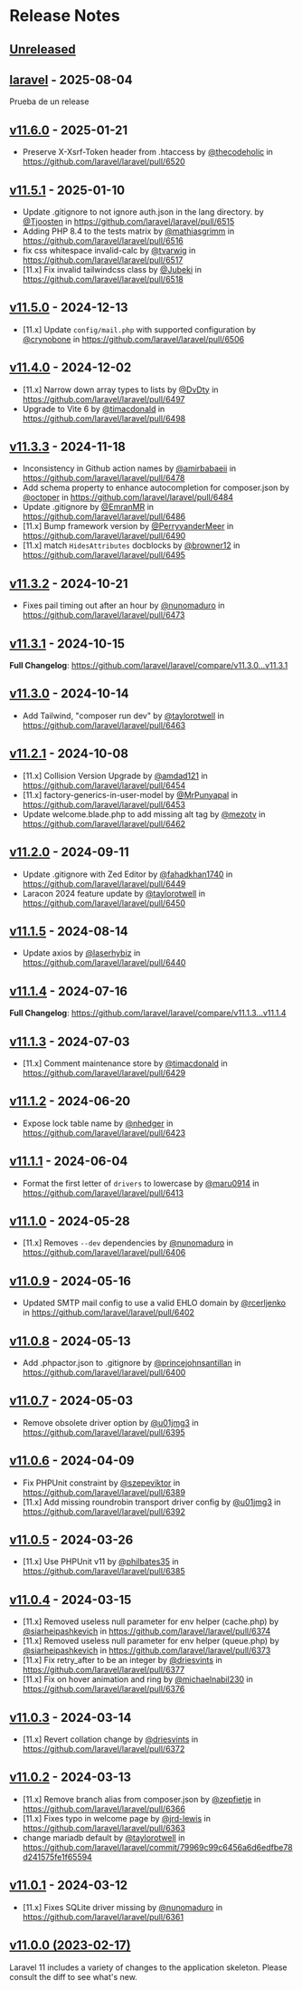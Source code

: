 # Release Notes

## [Unreleased](https://github.com/laravel/laravel/compare/laravel...main)

## [laravel](https://github.com/laravel/laravel/compare/v11.6.0...laravel) - 2025-08-04

Prueba de un release

## [v11.6.0](https://github.com/laravel/laravel/compare/v11.5.1...v11.6.0) - 2025-01-21

* Preserve X-Xsrf-Token header from .htaccess by [@thecodeholic](https://github.com/thecodeholic) in https://github.com/laravel/laravel/pull/6520

## [v11.5.1](https://github.com/laravel/laravel/compare/v11.5.0...v11.5.1) - 2025-01-10

* Update .gitignore to not ignore auth.json in the lang directory. by [@Tjoosten](https://github.com/Tjoosten) in https://github.com/laravel/laravel/pull/6515
* Adding PHP 8.4 to the tests matrix by [@mathiasgrimm](https://github.com/mathiasgrimm) in https://github.com/laravel/laravel/pull/6516
* fix css whitespace invalid-calc by [@tvarwig](https://github.com/tvarwig) in https://github.com/laravel/laravel/pull/6517
* [11.x] Fix invalid tailwindcss class by [@Jubeki](https://github.com/Jubeki) in https://github.com/laravel/laravel/pull/6518

## [v11.5.0](https://github.com/laravel/laravel/compare/v11.4.0...v11.5.0) - 2024-12-13

* [11.x] Update `config/mail.php` with supported configuration by [@crynobone](https://github.com/crynobone) in https://github.com/laravel/laravel/pull/6506

## [v11.4.0](https://github.com/laravel/laravel/compare/v11.3.3...v11.4.0) - 2024-12-02

* [11.x] Narrow down array types to lists by [@DvDty](https://github.com/DvDty) in https://github.com/laravel/laravel/pull/6497
* Upgrade to Vite 6 by [@timacdonald](https://github.com/timacdonald) in https://github.com/laravel/laravel/pull/6498

## [v11.3.3](https://github.com/laravel/laravel/compare/v11.3.2...v11.3.3) - 2024-11-18

* Inconsistency in Github action names by [@amirbabaeii](https://github.com/amirbabaeii) in https://github.com/laravel/laravel/pull/6478
* Add schema property to enhance autocompletion for composer.json by [@octoper](https://github.com/octoper) in https://github.com/laravel/laravel/pull/6484
* Update .gitignore by [@EmranMR](https://github.com/EmranMR) in https://github.com/laravel/laravel/pull/6486
* [11.x] Bump framework version by [@PerryvanderMeer](https://github.com/PerryvanderMeer) in https://github.com/laravel/laravel/pull/6490
* [11.x] match `HidesAttributes` docblocks by [@browner12](https://github.com/browner12) in https://github.com/laravel/laravel/pull/6495

## [v11.3.2](https://github.com/laravel/laravel/compare/v11.3.1...v11.3.2) - 2024-10-21

* Fixes pail timing out after an hour by [@nunomaduro](https://github.com/nunomaduro) in https://github.com/laravel/laravel/pull/6473

## [v11.3.1](https://github.com/laravel/laravel/compare/v11.3.0...v11.3.1) - 2024-10-15

**Full Changelog**: https://github.com/laravel/laravel/compare/v11.3.0...v11.3.1

## [v11.3.0](https://github.com/laravel/laravel/compare/v11.2.1...v11.3.0) - 2024-10-14

* Add Tailwind, "composer run dev" by [@taylorotwell](https://github.com/taylorotwell) in https://github.com/laravel/laravel/pull/6463

## [v11.2.1](https://github.com/laravel/laravel/compare/v11.2.0...v11.2.1) - 2024-10-08

* [11.x] Collision Version Upgrade by [@amdad121](https://github.com/amdad121) in https://github.com/laravel/laravel/pull/6454
* [11.x] factory-generics-in-user-model by [@MrPunyapal](https://github.com/MrPunyapal) in https://github.com/laravel/laravel/pull/6453
* Update welcome.blade.php to add missing alt tag by [@mezotv](https://github.com/mezotv) in https://github.com/laravel/laravel/pull/6462

## [v11.2.0](https://github.com/laravel/laravel/compare/v11.1.5...v11.2.0) - 2024-09-11

* Update .gitignore with Zed Editor by [@fahadkhan1740](https://github.com/fahadkhan1740) in https://github.com/laravel/laravel/pull/6449
* Laracon 2024 feature update by [@taylorotwell](https://github.com/taylorotwell) in https://github.com/laravel/laravel/pull/6450

## [v11.1.5](https://github.com/laravel/laravel/compare/v11.1.4...v11.1.5) - 2024-08-14

* Update axios by [@laserhybiz](https://github.com/laserhybiz) in https://github.com/laravel/laravel/pull/6440

## [v11.1.4](https://github.com/laravel/laravel/compare/v11.1.3...v11.1.4) - 2024-07-16

**Full Changelog**: https://github.com/laravel/laravel/compare/v11.1.3...v11.1.4

## [v11.1.3](https://github.com/laravel/laravel/compare/v11.1.2...v11.1.3) - 2024-07-03

* [11.x] Comment maintenance store by [@timacdonald](https://github.com/timacdonald) in https://github.com/laravel/laravel/pull/6429

## [v11.1.2](https://github.com/laravel/laravel/compare/v11.1.1...v11.1.2) - 2024-06-20

* Expose lock table name by [@nhedger](https://github.com/nhedger) in https://github.com/laravel/laravel/pull/6423

## [v11.1.1](https://github.com/laravel/laravel/compare/v11.1.0...v11.1.1) - 2024-06-04

* Format the first letter of `drivers`  to lowercase by [@maru0914](https://github.com/maru0914) in https://github.com/laravel/laravel/pull/6413

## [v11.1.0](https://github.com/laravel/laravel/compare/v11.0.9...v11.1.0) - 2024-05-28

* [11.x] Removes `--dev` dependencies by [@nunomaduro](https://github.com/nunomaduro) in https://github.com/laravel/laravel/pull/6406

## [v11.0.9](https://github.com/laravel/laravel/compare/v11.0.8...v11.0.9) - 2024-05-16

* Updated SMTP mail config to use a valid EHLO domain by [@rcerljenko](https://github.com/rcerljenko) in https://github.com/laravel/laravel/pull/6402

## [v11.0.8](https://github.com/laravel/laravel/compare/v11.0.7...v11.0.8) - 2024-05-13

* Add .phpactor.json to .gitignore by [@princejohnsantillan](https://github.com/princejohnsantillan) in https://github.com/laravel/laravel/pull/6400

## [v11.0.7](https://github.com/laravel/laravel/compare/v11.0.6...v11.0.7) - 2024-05-03

* Remove obsolete driver option by [@u01jmg3](https://github.com/u01jmg3) in https://github.com/laravel/laravel/pull/6395

## [v11.0.6](https://github.com/laravel/laravel/compare/v11.0.5...v11.0.6) - 2024-04-09

* Fix PHPUnit constraint by [@szepeviktor](https://github.com/szepeviktor) in https://github.com/laravel/laravel/pull/6389
* [11.x] Add missing roundrobin transport driver config by [@u01jmg3](https://github.com/u01jmg3) in https://github.com/laravel/laravel/pull/6392

## [v11.0.5](https://github.com/laravel/laravel/compare/v11.0.4...v11.0.5) - 2024-03-26

* [11.x] Use PHPUnit v11 by [@philbates35](https://github.com/philbates35) in https://github.com/laravel/laravel/pull/6385

## [v11.0.4](https://github.com/laravel/laravel/compare/v11.0.3...v11.0.4) - 2024-03-15

* [11.x] Removed useless null parameter for env helper (cache.php) by [@siarheipashkevich](https://github.com/siarheipashkevich) in https://github.com/laravel/laravel/pull/6374
* [11.x] Removed useless null parameter for env helper (queue.php) by [@siarheipashkevich](https://github.com/siarheipashkevich) in https://github.com/laravel/laravel/pull/6373
* [11.x] Fix retry_after to be an integer by [@driesvints](https://github.com/driesvints) in https://github.com/laravel/laravel/pull/6377
* [11.x] Fix on hover animation and ring by [@michaelnabil230](https://github.com/michaelnabil230) in https://github.com/laravel/laravel/pull/6376

## [v11.0.3](https://github.com/laravel/laravel/compare/v11.0.2...v11.0.3) - 2024-03-14

* [11.x] Revert collation change by [@driesvints](https://github.com/driesvints) in https://github.com/laravel/laravel/pull/6372

## [v11.0.2](https://github.com/laravel/laravel/compare/v11.0.1...v11.0.2) - 2024-03-13

* [11.x] Remove branch alias from composer.json by [@zepfietje](https://github.com/zepfietje) in https://github.com/laravel/laravel/pull/6366
* [11.x] Fixes typo in welcome page by [@jrd-lewis](https://github.com/jrd-lewis) in https://github.com/laravel/laravel/pull/6363
* change mariadb default by [@taylorotwell](https://github.com/taylorotwell) in https://github.com/laravel/laravel/commit/79969c99c6456a6d6edfbe78d241575fe1f65594

## [v11.0.1](https://github.com/laravel/laravel/compare/v11.0.0...v11.0.1) - 2024-03-12

* [11.x] Fixes SQLite driver missing by [@nunomaduro](https://github.com/nunomaduro) in https://github.com/laravel/laravel/pull/6361

## [v11.0.0 (2023-02-17)](https://github.com/laravel/laravel/compare/v10.3.2...v11.0.0)

Laravel 11 includes a variety of changes to the application skeleton. Please consult the diff to see what's new.
